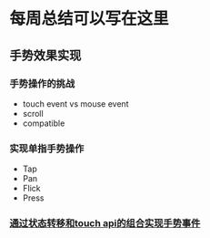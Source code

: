 # 每周总结可以写在这里

## 手势效果实现

### 手势操作的挑战

- touch event vs mouse event
- scroll
- compatible

### 实现单指手势操作

- Tap
- Pan
- Flick
- Press

### [通过状态转移和touch api的组合实现手势事件](./gesture/gesture.js)
